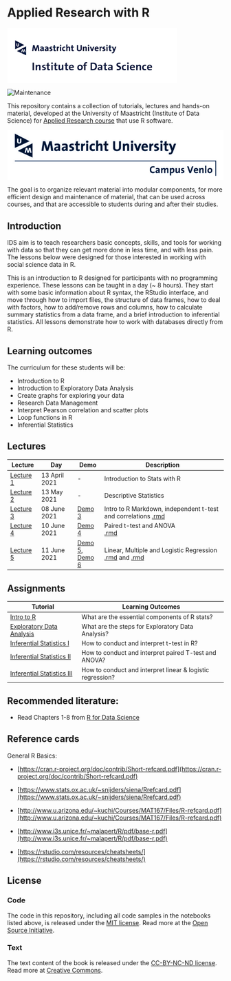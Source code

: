 # Applied Research with R

<img align="center" src="./pics/logoIDS.png">

![Maintenance](https://img.shields.io/badge/Maintained%3F-yes-green.svg)


This repository contains a collection of tutorials, lectures and hands-on material, developed at the University of Maastricht (Institute of Data Science) for [Applied Research course](https://www.maastrichtuniversity.nl/meta/393554/applied-researcher-ii) that use R software.

<img align="center" src="./pics/logo campus.jpg">

The goal is to organize relevant material into modular components, for more efficient design and maintenance of material, that can be used across courses, and that are accessible to students during and after their studies.


## Introduction

IDS aim is to teach researchers basic concepts, skills, and tools for working with data so that they can get more done in less time, and with less pain. The lessons below were designed for those interested in working with social science data in R.

This is an introduction to R designed for participants with no programming experience. These lessons can be taught in a day (~ 8 hours). They start with some basic information about R syntax, the RStudio interface, and move through how to import  files, the structure of data frames, how to deal with factors, how to add/remove rows and columns, how to calculate summary statistics from a data frame, and a brief introduction to inferential statistics. All lessons demonstrate how to work with databases directly from R.

## Learning outcomes

The curriculum for these students will be:

- Introduction to R
- Introduction to Exploratory Data Analysis
- Create graphs for exploring your data
- Research Data Management
- Interpret Pearson correlation and scatter plots
- Loop functions in R
- Inferential Statistics


## Lectures

| Lecture | Day | Demo | Description |
|----|---|---|---|
|[Lecture 1](inputs/lectures/lecture1.pdf) | 13 April 2021 | - | Introduction to Stats with R |
|[Lecture 2](inputs/lectures/lecture2.pdf) | 13 May 2021 | - | Descriptive Statistics |
|[Lecture 3](inputs/lectures/lecture3.pdf) | 08 June 2021 | [Demo 3](inputs/demo/demo-lecture3.html) | Intro to R Markdown, independent t-test and correlations [.rmd](inputs/demo/demo-lecture3.rmd) |
|[Lecture 4](inputs/lectures/lecture4.pdf) | 10 June 2021 | [Demo 4](inputs/demo/demo-lecture4.html) | Paired t-test and ANOVA</br>  [.rmd](inputs/demo/demo-lecture4.rmd) |
|[Lecture 5](inputs/lectures/lecture5.pdf) | 11 June 2021 | [Demo 5](inputs/demo/demo-lecture5.html),</br> [Demo 6](inputs/demo/demo-lecture5b.html) | Linear, Multiple and Logistic Regression</br>[.rmd](inputs/demo/demo-lecture5.html) and [.rmd](inputs/demo/demo-lecture5b.rmd) |

## Assignments

| Tutorial | Learning Outcomes |
|----|---|
| [Intro to R](inputs/tutorials/Workshop1.docx) | What are the essential components of R stats? |
| [Exploratory Data Analysis](inputs/tutorials/Workshop2.docx) | What are the steps for Exploratory Data Analysis? |
| [Inferential Statistics I](inputs/tutorials/Workshop3.docx) | How to conduct and interpret t-test in R? |
| [Inferential Statistics II](inputs/tutorials/Workshop4.docx) | How to conduct and interpret paired T-test and ANOVA? |
| [Inferential Statistics III](inputs/tutorials/Workshop5.docx) | How to conduct and interpret linear & logistic regression?  |

## Recommended literature:
+ Read Chapters 1-8 from [R for Data Science](https://r4ds.had.co.nz/)



## Reference cards

General R Basics:

+ [https://cran.r-project.org/doc/contrib/Short-refcard.pdf](https://cran.r-project.org/doc/contrib/Short-refcard.pdf)
+ [https://www.stats.ox.ac.uk/~snijders/siena/Rrefcard.pdf](https://www.stats.ox.ac.uk/~snijders/siena/Rrefcard.pdf)
+ [http://www.u.arizona.edu/~kuchi/Courses/MAT167/Files/R-refcard.pdf](http://www.u.arizona.edu/~kuchi/Courses/MAT167/Files/R-refcard.pdf)
+ [http://www.i3s.unice.fr/~malapert/R/pdf/base-r.pdf](http://www.i3s.unice.fr/~malapert/R/pdf/base-r.pdf)

+ [https://rstudio.com/resources/cheatsheets/](https://rstudio.com/resources/cheatsheets/)


## License

### Code
The code in this repository, including all code samples in the notebooks listed above, is released under the [MIT license](LICENSE-CODE). Read more at the [Open Source Initiative](https://opensource.org/licenses/MIT).

### Text
The text content of the book is released under the [CC-BY-NC-ND license](LICENSE-TEXT). Read more at [Creative Commons](https://creativecommons.org/licenses/by-nc-nd/3.0/us/legalcode).

